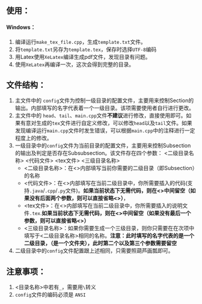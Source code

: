 ## 使用：

#### Windows：

1. 编译运行`make_tex_file.cpp`，生成`template.txt`文件。
2. 将`template.txt`另存为`template.tex`，保存时选择`UTF-8`编码
3. 用Latex使用`XeLatex`编译生成pdf文件，发现目录有问题。
4. 使用`XeLatex`再编译一次，这次会得到完整的目录。

## 文件结构：

1. 主文件中的 `config`文件为控制一级目录的配置文件，主要用来控制Section的输出。内部填写的名字代表着一个一级目录。该项需要使用者自行进行更改。
2. 主文件中的 `head`、`tail`、`main.cpp`文件**不建议**进行修改，直接使用即可。如果有意对生成的`tex`文件进行自定义修改，可以修改`head`以及`tail`文件。如果发现编译运行`main.cpp`文件时发生错误，可以根据`main.cpp`中的注释进行一定程度上的修改。
3. 一级目录中的`config`文件为当前目录的配置文件，主要用来控制Subsection的输出及判定是否存在Subsubsection。该文件存在四个参数：
  <二级目录名称> <代码文件> <tex文件> <三级目录名称>
   - <二级目录名称>：在<>内部填写当前你需要的二级目录（即Subsection）的名称
   - <代码文件>：在<>内部填写在当前二级目录中，你所需要插入的代码(支持`.java`/`.cpp`/`.py`文件)。**如果当前状态下无需代码，则在<>中间留空（如果没有后面两个参数，则可以直接省略<>）**，
   - <tex文件>：在<>内部填写在当前二级目录中，你所需要插入的说明文件`.tex`.**如果当前状态下无需代码，则在<>中间留空（如果没有最后一个参数，则可以直接省略<>）**
   - <三级目录名称>：如果你需要生成一个三级目录，则你只需要在在次项中填写于<二级目录名称>相同的名称。**注意：此时填写的名字代表的是一个二级目录，（是一个文件夹），此时第二个以及第三个参数需要留空**
4. 二级目录中的`config`文件配置跟上述相同，只需要照葫芦画瓢即可。

## 注意事项：

1. <目录名称>中若有`_`，需要用`\`转义
2. `config`文件的编码必须是 `ANSI`